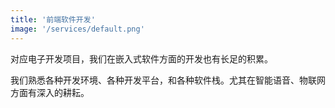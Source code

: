 ```yaml
---
title: '前端软件开发'
image: '/services/default.png'
---
```


对应电子开发项目，我们在嵌入式软件方面的开发也有长足的积累。

我们熟悉各种开发环境、各种开发平台，和各种软件栈。尤其在智能语音、物联网方面有深入的耕耘。
